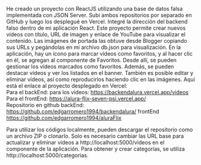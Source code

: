 He creado un proyecto con ReactJS utilizando una base de datos falsa implementada con JSON Server. Subí ambos repositorios por separado en GitHub y luego los desplegué en Vercel. Integré la dirección del backend falso dentro de mi aplicación React. Este proyecto permite crear nuevos vídeos con título, URL de imagen y enlace de YouTube para visualizar el contenido. Las imágenes de portada las obtuve desde Blogger copiando sus URLs y pegándolas en mi archivo db.json para visualización.
En la aplicación, hay un ícono para marcar vídeos como favoritos, y al hacer clic en él, se agregan al componente de Favoritos. Desde allí, se pueden gestionar los vídeos marcados como favoritos. Además, se pueden destacar vídeos y ver los listados en el banner. También es posible editar y eliminar vídeos, así como reproducirlos haciendo clic en las imágenes.
Aquí está el enlace al proyecto desplegado en Vercel:  
Para el backEnd: para los videos: https://backendalura.vercel.app/videos 
 Para el frontEnd: https://alura-flix-seven-psi.vercel.app/  
Repositorio en github 
backEnd: 
https://github.com/edgarromero1994/backendalura/
frontEnd
https://github.com/edgarromero1994/aluraFlix 


Para utilizar los códigos localmente, pueden descargar el repositorio como un archivo ZIP o clonarlo. Solo es necesario cambiar las URL base para actualizar y eliminar vídeos a http://localhost:5000/videos en el componente de la aplicación. Para obtener y crear categorías, se utiliza http://localhost:5000/categorias.

